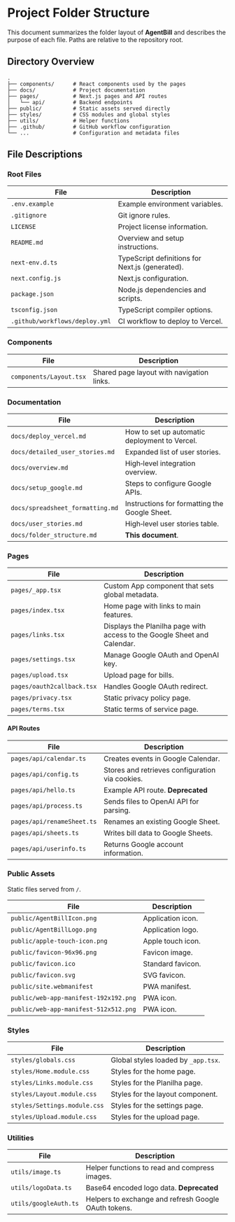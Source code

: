 # Project Folder Structure

This document summarizes the folder layout of **AgentBill** and describes the purpose of each file. Paths are relative to the repository root.

## Directory Overview

```
.
├── components/      # React components used by the pages
├── docs/            # Project documentation
├── pages/           # Next.js pages and API routes
│   └── api/         # Backend endpoints
├── public/          # Static assets served directly
├── styles/          # CSS modules and global styles
├── utils/           # Helper functions
├── .github/         # GitHub workflow configuration
└── ...              # Configuration and metadata files
```

## File Descriptions

### Root Files

| File | Description |
|------|-------------|
| `.env.example` | Example environment variables. |
| `.gitignore` | Git ignore rules. |
| `LICENSE` | Project license information. |
| `README.md` | Overview and setup instructions. |
| `next-env.d.ts` | TypeScript definitions for Next.js (generated). |
| `next.config.js` | Next.js configuration. |
| `package.json` | Node.js dependencies and scripts. |
| `tsconfig.json` | TypeScript compiler options. |
| `.github/workflows/deploy.yml` | CI workflow to deploy to Vercel. |

### Components

| File | Description |
|------|-------------|
| `components/Layout.tsx` | Shared page layout with navigation links. |

### Documentation

| File | Description |
|------|-------------|
| `docs/deploy_vercel.md` | How to set up automatic deployment to Vercel. |
| `docs/detailed_user_stories.md` | Expanded list of user stories. |
| `docs/overview.md` | High‑level integration overview. |
| `docs/setup_google.md` | Steps to configure Google APIs. |
| `docs/spreadsheet_formatting.md` | Instructions for formatting the Google Sheet. |
| `docs/user_stories.md` | High‑level user stories table. |
| `docs/folder_structure.md` | **This document**. |

### Pages

| File | Description |
|------|-------------|
| `pages/_app.tsx` | Custom App component that sets global metadata. |
| `pages/index.tsx` | Home page with links to main features. |
| `pages/links.tsx` | Displays the Planilha page with access to the Google Sheet and Calendar. |
| `pages/settings.tsx` | Manage Google OAuth and OpenAI key. |
| `pages/upload.tsx` | Upload page for bills. |
| `pages/oauth2callback.tsx` | Handles Google OAuth redirect. |
| `pages/privacy.tsx` | Static privacy policy page. |
| `pages/terms.tsx` | Static terms of service page. |

#### API Routes

| File | Description |
|------|-------------|
| `pages/api/calendar.ts` | Creates events in Google Calendar. |
| `pages/api/config.ts` | Stores and retrieves configuration via cookies. |
| `pages/api/hello.ts` | Example API route. **Deprecated** |
| `pages/api/process.ts` | Sends files to OpenAI API for parsing. |
| `pages/api/renameSheet.ts` | Renames an existing Google Sheet. |
| `pages/api/sheets.ts` | Writes bill data to Google Sheets. |
| `pages/api/userinfo.ts` | Returns Google account information. |

### Public Assets

Static files served from `/`.

| File | Description |
|------|-------------|
| `public/AgentBillIcon.png` | Application icon. |
| `public/AgentBillLogo.png` | Application logo. |
| `public/apple-touch-icon.png` | Apple touch icon. |
| `public/favicon-96x96.png` | Favicon image. |
| `public/favicon.ico` | Standard favicon. |
| `public/favicon.svg` | SVG favicon. |
| `public/site.webmanifest` | PWA manifest. |
| `public/web-app-manifest-192x192.png` | PWA icon. |
| `public/web-app-manifest-512x512.png` | PWA icon. |

### Styles

| File | Description |
|------|-------------|
| `styles/globals.css` | Global styles loaded by `_app.tsx`. |
| `styles/Home.module.css` | Styles for the home page. |
| `styles/Links.module.css` | Styles for the Planilha page. |
| `styles/Layout.module.css` | Styles for the layout component. |
| `styles/Settings.module.css` | Styles for the settings page. |
| `styles/Upload.module.css` | Styles for the upload page. |

### Utilities

| File | Description |
|------|-------------|
| `utils/image.ts` | Helper functions to read and compress images. |
| `utils/logoData.ts` | Base64 encoded logo data. **Deprecated** |
| `utils/googleAuth.ts` | Helpers to exchange and refresh Google OAuth tokens. |

